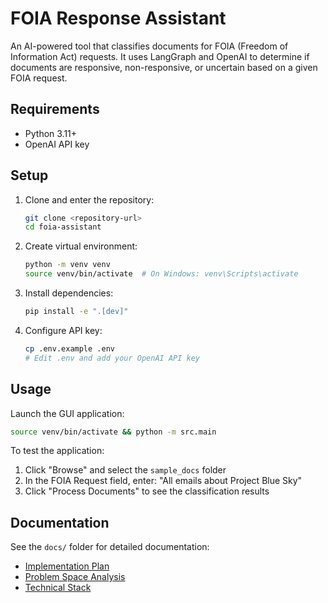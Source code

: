 # FOIA Response Assistant

An AI-powered tool that classifies documents for FOIA (Freedom of Information Act) requests. It uses LangGraph and OpenAI to determine if documents are responsive, non-responsive, or uncertain based on a given FOIA request.

## Requirements

- Python 3.11+
- OpenAI API key

## Setup

1. Clone and enter the repository:
   ```bash
   git clone <repository-url>
   cd foia-assistant
   ```

2. Create virtual environment:
   ```bash
   python -m venv venv
   source venv/bin/activate  # On Windows: venv\Scripts\activate
   ```

3. Install dependencies:
   ```bash
   pip install -e ".[dev]"
   ```

4. Configure API key:
   ```bash
   cp .env.example .env
   # Edit .env and add your OpenAI API key
   ```

## Usage

Launch the GUI application:
```bash
source venv/bin/activate && python -m src.main
```

To test the application:
1. Click "Browse" and select the `sample_docs` folder
2. In the FOIA Request field, enter: "All emails about Project Blue Sky"
3. Click "Process Documents" to see the classification results

## Documentation

See the `docs/` folder for detailed documentation:
- [Implementation Plan](docs/foia_implementation_plan.md)
- [Problem Space Analysis](docs/foia_brainlift.md)
- [Technical Stack](docs/foia_tech_stack.md)